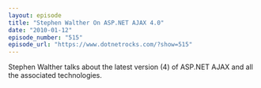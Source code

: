 ```yaml
---
layout: episode
title: "Stephen Walther On ASP.NET AJAX 4.0"
date: "2010-01-12"
episode_number: "515"
episode_url: "https://www.dotnetrocks.com/?show=515"
---
```


Stephen Walther talks about the latest version (4) of ASP.NET AJAX and all the associated technologies.
